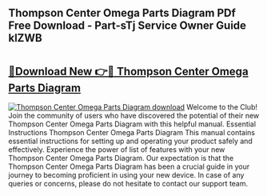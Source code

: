 ## Thompson Center Omega Parts Diagram PDf Free Download - Part-sTj Service Owner Guide klZWB

# <h2><a href="http://dftoys9.blite.top/?on=Thompson+Center+Omega+Parts+Diagram">🔗Download New 👉🔴 Thompson Center Omega Parts Diagram</a></h2>

[![Thompson Center Omega Parts Diagram download](https://i.imgur.com/lujVjoI.png)](http://dftoys9.blite.top/?on=Thompson+Center+Omega+Parts+Diagram)
Welcome to the Club! Join the community of users who have discovered the potential of their new Thompson Center Omega Parts Diagram with this helpful manual. Essential Instructions Thompson Center Omega Parts Diagram This manual contains essential instructions for setting up and operating your product safely and effectively. Experience the power of list of features with your new Thompson Center Omega Parts Diagram. Our expectation is that the Thompson Center Omega Parts Diagram has been a crucial guide in your journey to becoming proficient in using your new device. In case of any queries or concerns, please do not hesitate to contact our support team.
